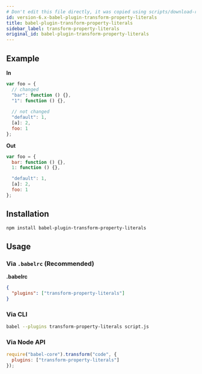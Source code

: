 ```yaml
---
# Don't edit this file directly, it was copied using scripts/download-readmes.js: 
id: version-6.x-babel-plugin-transform-property-literals
title: babel-plugin-transform-property-literals
sidebar_label: transform-property-literals
original_id: babel-plugin-transform-property-literals
---
```


## Example

**In**

```javascript
var foo = {
  // changed
  "bar": function () {},
  "1": function () {},
  
  // not changed
  "default": 1,
  [a]: 2,
  foo: 1
};
```

**Out**

```javascript
var foo = {
  bar: function () {},
  1: function () {},

  "default": 1,
  [a]: 2,
  foo: 1
};
```

## Installation

```sh
npm install babel-plugin-transform-property-literals
```

## Usage

### Via `.babelrc` (Recommended)

**.babelrc**

```json
{
  "plugins": ["transform-property-literals"]
}
```

### Via CLI

```sh
babel --plugins transform-property-literals script.js
```

### Via Node API

```javascript
require("babel-core").transform("code", {
  plugins: ["transform-property-literals"]
});
```

